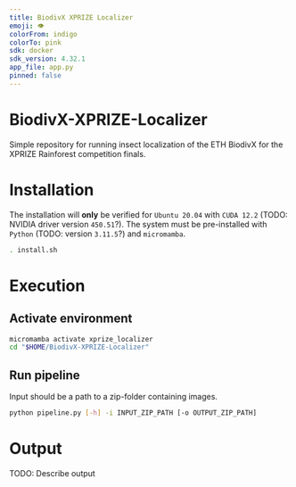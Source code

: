 ```yaml
---
title: BiodivX XPRIZE Localizer
emoji: 👁
colorFrom: indigo
colorTo: pink
sdk: docker
sdk_version: 4.32.1
app_file: app.py
pinned: false
---
```


# BiodivX-XPRIZE-Localizer
Simple repository for running insect localization of the ETH BiodivX for the XPRIZE Rainforest competition finals.

# Installation
The installation will **only** be verified for `Ubuntu 20.04` with `CUDA 12.2` (TODO: NVIDIA driver version `450.51`?). The system must be pre-installed with `Python` (TODO: version `3.11.5`?) and `micromamba`.

```bash
. install.sh
```

# Execution
## Activate environment

```bash
micromamba activate xprize_localizer
cd "$HOME/BiodivX-XPRIZE-Localizer"
```

## Run pipeline
Input should be a path to a zip-folder containing images.

```bash
python pipeline.py [-h] -i INPUT_ZIP_PATH [-o OUTPUT_ZIP_PATH]
```

# Output
TODO: Describe output
